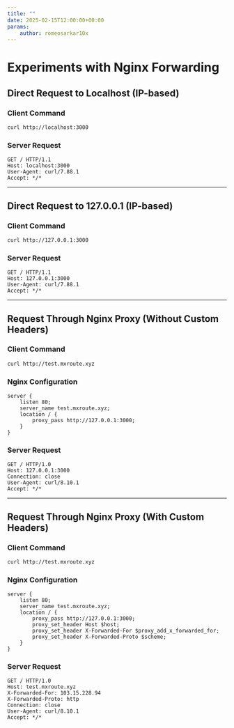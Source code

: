 ```yaml
---
title: ""
date: 2025-02-15T12:00:00+00:00
params:
    author: romeosarkar10x
---
```


# Experiments with Nginx Forwarding

## Direct Request to Localhost (IP-based)

### Client Command

```bash
curl http://localhost:3000
```

### Server Request

```
GET / HTTP/1.1
Host: localhost:3000
User-Agent: curl/7.88.1
Accept: */*
```

---

## Direct Request to 127.0.0.1 (IP-based)

### Client Command

```bash
curl http://127.0.0.1:3000
```

### Server Request

```
GET / HTTP/1.1
Host: 127.0.0.1:3000
User-Agent: curl/7.88.1
Accept: */*
```

---

## Request Through Nginx Proxy (Without Custom Headers)

### Client Command

```bash
curl http://test.mxroute.xyz
```

### Nginx Configuration

```nginx
server {
    listen 80;
    server_name test.mxroute.xyz;
    location / {
        proxy_pass http://127.0.0.1:3000;
    }
}
```

### Server Request

```
GET / HTTP/1.0
Host: 127.0.0.1:3000
Connection: close
User-Agent: curl/8.10.1
Accept: */*
```

---

## Request Through Nginx Proxy (With Custom Headers)

### Client Command

```bash
curl http://test.mxroute.xyz
```

### Nginx Configuration

```nginx
server {
    listen 80;
    server_name test.mxroute.xyz;
    location / {
        proxy_pass http://127.0.0.1:3000;
        proxy_set_header Host $host;
        proxy_set_header X-Forwarded-For $proxy_add_x_forwarded_for;
        proxy_set_header X-Forwarded-Proto $scheme;
    }
}
```

### Server Request

```
GET / HTTP/1.0
Host: test.mxroute.xyz
X-Forwarded-For: 103.15.228.94
X-Forwarded-Proto: http
Connection: close
User-Agent: curl/8.10.1
Accept: */*
```
